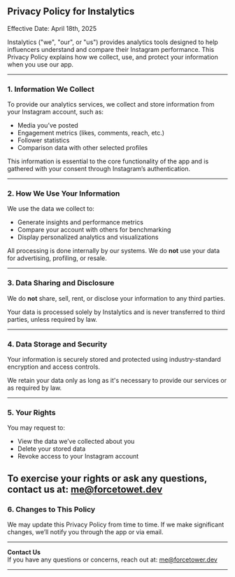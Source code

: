 ## **Privacy Policy for Instalytics**

Effective Date: April 18th, 2025

Instalytics ("we", "our", or "us") provides analytics tools designed to help influencers understand and compare their Instagram performance. This Privacy Policy explains how we collect, use, and protect your information when you use our app.

---

### 1. **Information We Collect**
To provide our analytics services, we collect and store information from your Instagram account, such as:
- Media you’ve posted
- Engagement metrics (likes, comments, reach, etc.)
- Follower statistics
- Comparison data with other selected profiles

This information is essential to the core functionality of the app and is gathered with your consent through Instagram’s authentication.

---

### 2. **How We Use Your Information**
We use the data we collect to:
- Generate insights and performance metrics
- Compare your account with others for benchmarking
- Display personalized analytics and visualizations

All processing is done internally by our systems. We do **not** use your data for advertising, profiling, or resale.

---

### 3. **Data Sharing and Disclosure**
We do **not** share, sell, rent, or disclose your information to any third parties.

Your data is processed solely by Instalytics and is never transferred to third parties, unless required by law.

---

### 4. **Data Storage and Security**
Your information is securely stored and protected using industry-standard encryption and access controls.

We retain your data only as long as it's necessary to provide our services or as required by law.

---

### 5. **Your Rights**
You may request to:
- View the data we’ve collected about you
- Delete your stored data
- Revoke access to your Instagram account

To exercise your rights or ask any questions, contact us at: me@forcetowet.dev
---

### 6. **Changes to This Policy**
We may update this Privacy Policy from time to time. If we make significant changes, we’ll notify you through the app or via email.

---

**Contact Us**  
If you have any questions or concerns, reach out at: me@forcetower.dev

---
